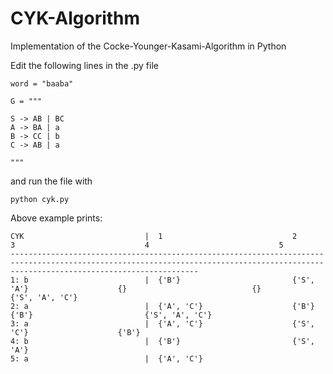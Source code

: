 # CYK-Algorithm
Implementation of the Cocke-Younger-Kasami-Algorithm in Python

Edit the following lines in the .py file

```
word = "baaba"

G = """

S -> AB | BC
A -> BA | a
B -> CC | b
C -> AB | a

"""
```

and run the file with
```
python cyk.py
```

Above example prints:
```
CYK                           |  1                             2                             3                             4                             5
--------------------------------------------------------------------------------------------------------------------------------------------------------------------------------------
1: b                          |  {'B'}                         {'S', 'A'}                    {}                            {}                            {'S', 'A', 'C'}
2: a                          |  {'A', 'C'}                    {'B'}                         {'B'}                         {'S', 'A', 'C'}
3: a                          |  {'A', 'C'}                    {'S', 'C'}                    {'B'}
4: b                          |  {'B'}                         {'S', 'A'}
5: a                          |  {'A', 'C'}
```
